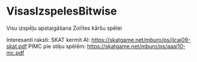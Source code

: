 # VisasIzspelesBitwise
Visu izspēļu apstaigāšana Zolītes kāršu spēlei

Interesanti raksti:
SKAT kermit AI:
https://skatgame.net/mburo/ps/ijcai09-skat.pdf
PIMC pie stiķu spēlēm:
https://skatgame.net/mburo/ps/aaai10-mc.pdf

